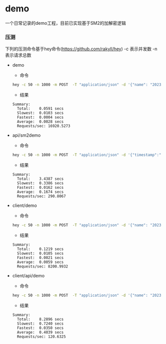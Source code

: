 # demo
一个日常记录的demo工程，目前已实现基于SM2的加解密逻辑


### 压测
下列的压测命令基于hey命令(https://github.com/rakyll/hey) -c 表示并发数 -n 表示请求总数

- demo
    - 命令
    ```bash
    hey -c 50 -n 1000 -m POST  -T "application/json" -d '{"name": "2023年了, 谁还用传统的编程方式", "age": 23}' http://127.0.0.1:8080/demo
    ```
    - 结果
    ```text
    Summary:
      Total:	0.0591 secs
      Slowest:	0.0103 secs
      Fastest:	0.0004 secs
      Average:	0.0028 secs
      Requests/sec:	16920.5273
    ```
    
- api/sm2demo
    - 命令
    ```bash
    hey -c 50 -n 1000 -m POST  -T "application/json" -d '{"timestamp":"1691470743702","data":"042F6A08F7001ACDE7027C87D2B27ECEFAF184B35FC93E08C59395A3A4B990D3A98648C7BB1C8F1DBCCB60D4874E615835A10836C2AFF139CA797646942DCA214B937D041EACAC601D5607DF1B2F01ACB30332E99B752DE51FA6EB9A0D59BAA67BF8F7ACAD3BFD04AE27197D4ABDA8F252B91B4A98189D6CC6C891CEC78D114AA54EFD29551D6209DABDA3CDF4C24F5F9A9B1ACC54D819FE652C8E3E624E5517","signature":"3046022100ded53c096029f30409e53074b88e4d97af49e232db7ff9217e2bde0086546f92022100ca8a31ab629052fd099b4f836af77585e152f145b84fe868e4574c119d9e518d","appId":"c-appId-demo-SM2","nonce":"9026a74e449b4cd1affd75f7a1feb0f2"}' http://127.0.0.1:8080/api/sm2demo
    ```
    - 结果
    ```text
    Summary:
      Total:	3.4387 secs
      Slowest:	0.3386 secs
      Fastest:	0.0162 secs
      Average:	0.1674 secs
      Requests/sec:	290.8067
    ```
    
- client/demo
    - 命令
    ```bash
    hey -c 50 -n 1000 -m POST  -T "application/json" -d '{"name": "2023年了, 谁还用传统的编程方式", "age": 25}' http://127.0.0.1:8080/client/demo
    ```
    - 结果
    ```text
    Summary:
      Total:	0.1219 secs
      Slowest:	0.0105 secs
      Fastest:	0.0021 secs
      Average:	0.0059 secs
      Requests/sec:	8200.9932
    ```
    
- client/api/demo
    - 命令
    ```bash
    hey -c 50 -n 1000 -m POST  -T "application/json" -d '{"name": "2023年了, 谁还用传统的编程方式", "age": 25}'  http://127.0.0.1:8080/client/api/demo
    ```
    - 结果
    ```text
    Summary:
      Total:	8.2896 secs
      Slowest:	0.7240 secs
      Fastest:	0.0350 secs
      Average:	0.4039 secs
      Requests/sec:	120.6325
    ```